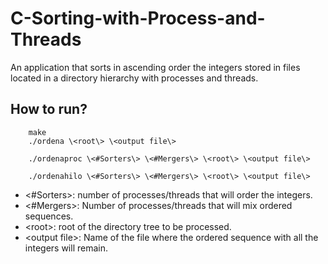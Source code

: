 # C-Sorting-with-Process-and-Threads
An application that sorts in ascending order the integers stored in files located in a directory hierarchy with processes and threads.

## How to run?
```
    make
    ./ordena \<root\> \<output file\>

    ./ordenaproc \<#Sorters\> \<#Mergers\> \<root\> \<output file\>
    
    ./ordenahilo \<#Sorters\> \<#Mergers\> \<root\> \<output file\>
```
- \<#Sorters\>: number of processes/threads that will order the integers.
- \<#Mergers\>: Number of processes/threads that will mix ordered sequences.
- \<root\>: root of the directory tree to be processed.
- \<output file\>: Name of the file where the ordered sequence with all the integers will remain.
